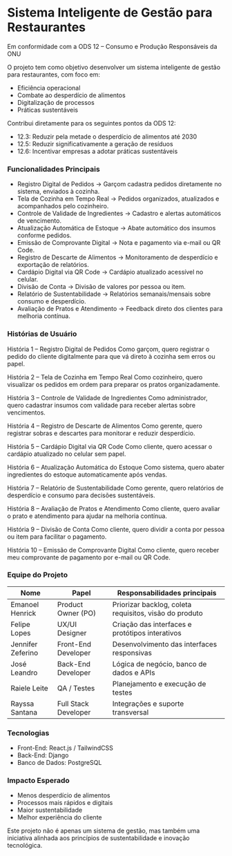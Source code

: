 # Sistema Inteligente de Gestão para Restaurantes
 
Em conformidade com a ODS 12 – Consumo e Produção Responsáveis da ONU

O projeto tem como objetivo desenvolver um sistema inteligente de gestão para restaurantes, com foco em:

- Eficiência operacional
- Combate ao desperdício de alimentos
- Digitalização de processos
- Práticas sustentáveis

Contribui diretamente para os seguintes pontos da ODS 12:
- 12.3: Reduzir pela metade o desperdício de alimentos até 2030
- 12.5: Reduzir significativamente a geração de resíduos
- 12.6: Incentivar empresas a adotar práticas sustentáveis

### Funcionalidades Principais

- Registro Digital de Pedidos → Garçom cadastra pedidos diretamente no sistema, enviados à cozinha.
- Tela de Cozinha em Tempo Real → Pedidos organizados, atualizados e acompanhados pelo cozinheiro.
- Controle de Validade de Ingredientes → Cadastro e alertas automáticos de vencimento.
- Atualização Automática de Estoque → Abate automático dos insumos conforme pedidos.
- Emissão de Comprovante Digital → Nota e pagamento via e-mail ou QR Code.
- Registro de Descarte de Alimentos → Monitoramento de desperdício e exportação de relatórios.
- Cardápio Digital via QR Code → Cardápio atualizado acessível no celular.
- Divisão de Conta → Divisão de valores por pessoa ou item.
- Relatório de Sustentabilidade → Relatórios semanais/mensais sobre consumo e desperdício.
- Avaliação de Pratos e Atendimento → Feedback direto dos clientes para melhoria contínua.

### Histórias de Usuário

 História 1 – Registro Digital de Pedidos
Como garçom, quero registrar o pedido do cliente digitalmente para que vá direto à cozinha sem erros ou papel.

 História 2 – Tela de Cozinha em Tempo Real
Como cozinheiro, quero visualizar os pedidos em ordem para preparar os pratos organizadamente.

 História 3 – Controle de Validade de Ingredientes
Como administrador, quero cadastrar insumos com validade para receber alertas sobre vencimentos.

 História 4 – Registro de Descarte de Alimentos
Como gerente, quero registrar sobras e descartes para monitorar e reduzir desperdício.

 História 5 – Cardápio Digital via QR Code
Como cliente, quero acessar o cardápio atualizado no celular sem papel.

 História 6 – Atualização Automática do Estoque
Como sistema, quero abater ingredientes do estoque automaticamente após vendas.

 História 7 – Relatório de Sustentabilidade
Como gerente, quero relatórios de desperdício e consumo para decisões sustentáveis.

 História 8 – Avaliação de Pratos e Atendimento
Como cliente, quero avaliar o prato e atendimento para ajudar na melhoria contínua.

 História 9 – Divisão de Conta
Como cliente, quero dividir a conta por pessoa ou item para facilitar o pagamento.

 História 10 – Emissão de Comprovante Digital
Como cliente, quero receber meu comprovante de pagamento por e-mail ou QR Code.

### Equipe do Projeto
 
| Nome                  | Papel                | Responsabilidades principais                           |
| --------------------- | -------------------- | ------------------------------------------------------ |
| Emanoel Henrick       | Product Owner (PO)   | Priorizar backlog, coleta requisitos, visão do produto |
| Felipe Lopes          | UX/UI Designer       | Criação das interfaces e protótipos interativos        |
| Jennifer Zeferino     | Front-End Developer  | Desenvolvimento das interfaces responsivas             |
| José Leandro          | Back-End Developer   | Lógica de negócio, banco de dados e APIs               |
| Raiele Leite          | QA / Testes          | Planejamento e execução de testes                      |
| Rayssa Santana        | Full Stack Developer | Integrações e suporte transversal                      |


### Tecnologias

- Front-End: React.js / TailwindCSS
- Back-End: Django 
- Banco de Dados: PostgreSQL 

### Impacto Esperado

- Menos desperdício de alimentos
- Processos mais rápidos e digitais
- Maior sustentabilidade
- Melhor experiência do cliente

Este projeto não é apenas um sistema de gestão, mas também uma iniciativa alinhada aos princípios de sustentabilidade e inovação tecnológica.

